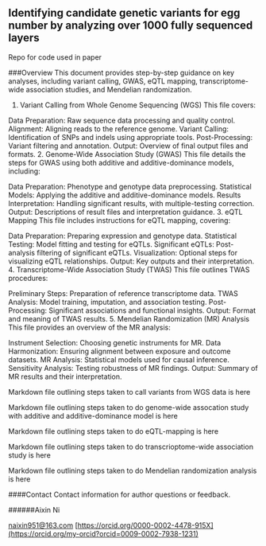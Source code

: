 ## Identifying candidate genetic variants for egg number by analyzing over 1000 fully sequenced layers

Repo for code used in paper

###Overview
This document provides step-by-step guidance on key analyses, including variant calling, GWAS, eQTL mapping, transcriptome-wide association studies, and Mendelian randomization. 

1. Variant Calling from Whole Genome Sequencing (WGS)
This file covers:

Data Preparation: Raw sequence data processing and quality control.
Alignment: Aligning reads to the reference genome.
Variant Calling: Identification of SNPs and indels using appropriate tools.
Post-Processing: Variant filtering and annotation.
Output: Overview of final output files and formats.
2. Genome-Wide Association Study (GWAS)
This file details the steps for GWAS using both additive and additive-dominance models, including:

Data Preparation: Phenotype and genotype data preprocessing.
Statistical Models: Applying the additive and additive-dominance models.
Results Interpretation: Handling significant results, with multiple-testing correction.
Output: Descriptions of result files and interpretation guidance.
3. eQTL Mapping
This file includes instructions for eQTL mapping, covering:

Data Preparation: Preparing expression and genotype data.
Statistical Testing: Model fitting and testing for eQTLs.
Significant eQTLs: Post-analysis filtering of significant eQTLs.
Visualization: Optional steps for visualizing eQTL relationships.
Output: Key outputs and their interpretation.
4. Transcriptome-Wide Association Study (TWAS)
This file outlines TWAS procedures:

Preliminary Steps: Preparation of reference transcriptome data.
TWAS Analysis: Model training, imputation, and association testing.
Post-Processing: Significant associations and functional insights.
Output: Format and meaning of TWAS results.
5. Mendelian Randomization (MR) Analysis
This file provides an overview of the MR analysis:

Instrument Selection: Choosing genetic instruments for MR.
Data Harmonization: Ensuring alignment between exposure and outcome datasets.
MR Analysis: Statistical models used for causal inference.
Sensitivity Analysis: Testing robustness of MR findings.
Output: Summary of MR results and their interpretation.

Markdown file outlining steps taken to call variants from WGS data is here 

Markdown file outlining steps taken to do genome-wide assocation study with additive and additive-dominance model is here 

Markdown file outlining steps taken to do eQTL-mapping is here  

Markdown file outlining steps taken to do transcrioptome-wide association study is here  

Markdown file outlining steps taken to do Mendelian randomization analysis is here  

####Contact
Contact information for author questions or feedback.

######Aixin Ni

naixin951@163.com
[https://orcid.org/0000-0002-4478-915X](https://orcid.org/my-orcid?orcid=0009-0002-7938-1231)
